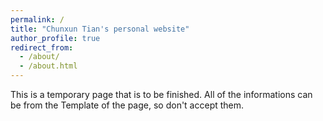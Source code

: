 ```yaml
---
permalink: /
title: "Chunxun Tian's personal website"
author_profile: true
redirect_from: 
  - /about/
  - /about.html
---
```


This is a temporary page that is to be finished. All of the informations can be from the Template of the page, so don't accept them.
